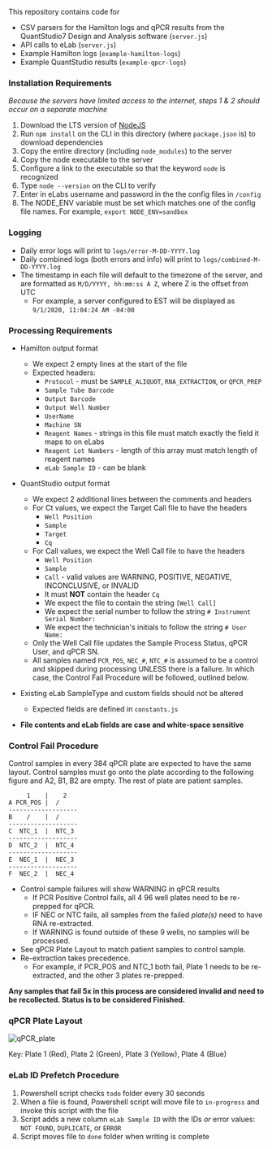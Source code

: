 This repository contains code for 

* CSV parsers for the Hamilton logs and qPCR results from the QuantStudio7 Design and Analysis software (`server.js`)
* API calls to eLab (`server.js`)
* Example Hamilton logs (`example-hamilton-logs`)
* Example QuantStudio results (`example-qpcr-logs`)

### Installation Requirements
*Because the servers have limited access to the internet, steps 1 & 2 should occur on a separate machine*
1) Download the LTS version of [NodeJS](https://nodejs.org/en/download/)
2) Run `npm install` on the CLI in this directory (where `package.json` is) to download dependencies
3) Copy the entire directory (including `node_modules`) to the server
4) Copy the node executable to the server
5) Configure a link to the executable so that the keyword `node` is recognized
6) Type `node --version` on the CLI to verify
7) Enter in eLabs username and password in the the config files in `/config`    
8) The NODE_ENV variable must be set which matches one of the config file names. For example, `export NODE_ENV=sandbox`

### Logging
* Daily error logs will print to `logs/error-M-DD-YYYY.log`    
* Daily combined logs (both errors and info) will print to `logs/combined-M-DD-YYYY.log`    
* The timestamp in each file will default to the timezone of the server, and are formatted as `M/D/YYYY, hh:mm:ss A Z`, 
where Z is the offset from UTC  
  - For example, a server configured to EST will be displayed as `9/1/2020, 11:04:24 AM -04:00`

### Processing Requirements 
* Hamilton output format   
   - We expect 2 empty lines at the start of the file    
   - Expected headers:     
      - `Protocol` - must be `SAMPLE_ALIQUOT`, `RNA_EXTRACTION`, or `QPCR_PREP`       
      - `Sample Tube Barcode`    
      - `Output Barcode`    
      - `Output Well Number `
      - `UserName`  
      - `Machine SN`  
      - `Reagent Names` - strings in this file must match exactly the field it maps to on eLabs       
      - `Reagent Lot Numbers` - length of this array must match length of reagent names       
      - `eLab Sample ID` - can be blank
* QuantStudio output format   
   - We expect 2 additional lines between the comments and headers     
   - For Ct values, we expect the Target Call file to have the headers    
       - `Well Position`  
       - `Sample`     
       - `Target` 
       - `Cq`    
   - For Call values, we expect the Well Call file to have the headers
       - `Well Position`    
       - `Sample`     
       - `Call`  - valid values are WARNING, POSITIVE, NEGATIVE, INCONCLUSIVE, or INVALID  
       - It must **NOT** contain the header `Cq`
       - We expect the file to contain the string `[Well Call]`   
       - We expect the serial number to follow the string `# Instrument Serial Number: `   
       - We expect the technician's initials to follow the string `# User Name: `   
   - Only the Well Call file updates the Sample Process Status, qPCR User, and qPCR SN.
   - All samples named `PCR_POS`, `NEC_#`, `NTC_#` is assumed to be a control and skipped during processing 
   UNLESS there is a failure. In which case, the Control Fail Procedure will be followed, outlined below.  
   
* Existing eLab SampleType and custom fields should not be altered    
   - Expected fields are defined in `constants.js`
* **File contents and eLab fields are case and white-space sensitive**
   

### Control Fail Procedure
Control samples in every 384 qPCR plate are expected to have the same layout. Control samples must go onto the plate
according to the following figure and A2, B1, B2 are empty. The rest of plate are patient samples. 

```
     1    |    2
A PCR_POS |  /
-------------------
B    /    |  /
-------------------
C  NTC_1  |  NTC_3
-------------------
D  NTC_2  |  NTC_4
-------------------
E  NEC_1  |  NEC_3
-------------------
F  NEC_2  |  NEC_4
```
* Control sample failures will show WARNING in qPCR results    
    - If PCR Positive Control fails, all 4 96 well plates need to be re-prepped for qPCR.    
    - IF NEC or NTC fails, all samples from the failed *plate(s)* need to have RNA re-extracted.    
    - If WARNING is found outside of these 9 wells, no samples will be processed.     
* See qPCR Plate Layout to match patient samples to control sample.    
* Re-extraction takes precedence. 
    - For example, if PCR_POS and NTC_1 both fail, Plate 1 needs to be re-extracted, and the other 3 
    plates re-prepped. 
    
**Any samples that fail 5x in this process are considered invalid and need to be recollected.
Status is to be considered Finished.**

### qPCR Plate Layout

![qPCR_plate](https://user-images.githubusercontent.com/7750862/87336835-7b7a9080-c510-11ea-9b4e-a54849ea1426.png)

Key: Plate 1 (Red), Plate 2 (Green), Plate 3 (Yellow), Plate 4 (Blue)

### eLab ID Prefetch Procedure
1) Powershell script checks `todo` folder every 30 seconds
2) When a file is found, Powershell script will move file to `in-progress` and invoke this script with the file
3) Script adds a new column `eLab Sample ID` with the IDs *or* error values: `NOT FOUND`, `DUPLICATE`, or `ERROR`
4) Script moves file to `done` folder when writing is complete